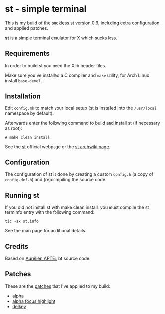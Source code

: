 # **st** - simple terminal

This is my build of the [suckless st](https://st.suckless.org/) version 0.9, including extra configuration and applied patches.

**st** is a simple terminal emulator for X which sucks less.


## Requirements

In order to build st you need the Xlib header files.

Make sure you've installed a C compiler and `make` utility, for Arch Linux install `base-devel`.


## Installation

Edit `config.mk` to match your local setup (st is installed into
the `/usr/local` namespace by default).

Afterwards enter the following command to build and install st (if
necessary as root):

```
# make clean install
```

See the [st](https://st.suckless.org/) official webpage or the [st archwiki page](https://wiki.archlinux.org/title/St).


## Configuration

The configuration of st is done by creating a custom `config.h` (a copy of `config.def.h`) and (re)compiling the source code.


## Running st

If you did not install st with make clean install, you must compile
the st terminfo entry with the following command:

```
tic -sx st.info
```

See the man page for additional details.


## Credits

Based on [Aurélien APTEL](mailto:aurelien.aptel@gmail.com) bt source code.


## Patches

These are the [patches](https://st.suckless.org/patches/) that I've applied to my build:
- [alpha](http://st.suckless.org/patches/alpha/st-alpha-20220206-0.8.5.diff)
- [alpha focus highlight](https://github.com/juliusHuelsmann/st/releases/download/v2/st-focus-20200731-patch_alpha.diff)
- [delkey](http://st.suckless.org/patches/delkey/st-delkey-20201112-4ef0cbd.diff)
